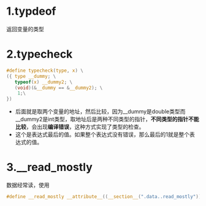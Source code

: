# 1.typdeof
返回变量的类型

# 2.typecheck

```c
#define typecheck(type, x) \
({ type __dummy; \
   typeof(x) __dummy2; \
   (void)(&__dummy == &__dummy2); \
	1;\
})
```

* 后面就是取两个变量的地址，然后比较，因为__dummy是double类型而__dummy2是int类型，取地址后是两种不同类型的指针，**不同类型的指针不能比较**，会出现**编译错误**，这种方式实现了类型的检查。
* 这个是表达式最后的值。如果整个表达式没有错误，那么最后的1就是整个表达式的值。

# 3.__read_mostly 

数据经常读，使用
```c
#define __read_mostly __attribute__((__section__(".data..read_mostly")))
```
